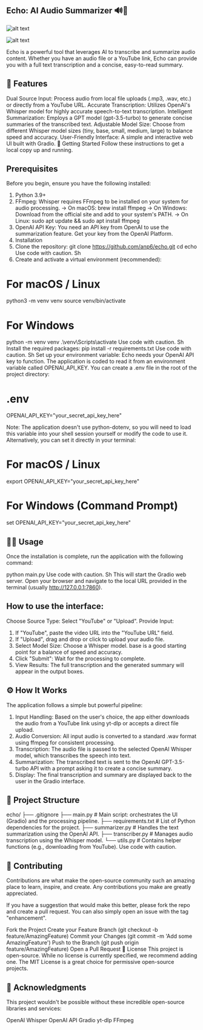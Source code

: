 ## Echo: AI Audio Summarizer 🔊📝
![alt text](https://img.shields.io/badge/Python-3.9+-blue.svg)

![alt text](https://img.shields.io/badge/License-MIT-yellow.svg)

Echo is a powerful tool that leverages AI to transcribe and summarize audio content. Whether you have an audio file or a YouTube link, Echo can provide you with a full text transcription and a concise, easy-to-read summary.


## 🌟 Features
Dual Source Input: Process audio from local file uploads (.mp3, .wav, etc.) or directly from a YouTube URL.
Accurate Transcription: Utilizes OpenAI's Whisper model for highly accurate speech-to-text transcription.
Intelligent Summarization: Employs a GPT model (gpt-3.5-turbo) to generate concise summaries of the transcribed text.
Adjustable Model Size: Choose from different Whisper model sizes (tiny, base, small, medium, large) to balance speed and accuracy.
User-Friendly Interface: A simple and interactive web UI built with Gradio.
🚀 Getting Started
Follow these instructions to get a local copy up and running.

## Prerequisites
Before you begin, ensure you have the following installed:

1. Python 3.9+
2. FFmpeg: Whisper requires FFmpeg to be installed on your system for audio processing.
-> On macOS: brew install ffmpeg
-> On Windows: Download from the official site and add to your system's PATH.
-> On Linux: sudo apt update && sudo apt install ffmpeg
3. OpenAI API Key: You need an API key from OpenAI to use the summarization feature. Get your key from the OpenAI Platform.
4. Installation
5. Clone the repository:
git clone https://github.com/anp6/echo.git
cd echo
Use code with caution.
Sh
6. Create and activate a virtual environment (recommended):
# For macOS / Linux
python3 -m venv venv
source venv/bin/activate

# For Windows
python -m venv venv
.\venv\Scripts\activate
Use code with caution.
Sh
Install the required packages:
pip install -r requirements.txt
Use code with caution.
Sh
Set up your environment variable:
Echo needs your OpenAI API key to function. The application is coded to read it from an environment variable called OPENAI_API_KEY.
You can create a .env file in the root of the project directory:
# .env
OPENAI_API_KEY="your_secret_api_key_here"


Note: The application doesn't use python-dotenv, so you will need to load this variable into your shell session yourself or modify the code to use it.
Alternatively, you can set it directly in your terminal:
# For macOS / Linux
export OPENAI_API_KEY="your_secret_api_key_here"

# For Windows (Command Prompt)
set OPENAI_API_KEY="your_secret_api_key_here"

## 🏃‍♀️ Usage
Once the installation is complete, run the application with the following command:

python main.py
Use code with caution.
Sh
This will start the Gradio web server. Open your browser and navigate to the local URL provided in the terminal (usually http://127.0.0.1:7860).

## How to use the interface:
Choose Source Type: Select "YouTube" or "Upload".
Provide Input:
1. If "YouTube", paste the video URL into the "YouTube URL" field.
2. If "Upload", drag and drop or click to upload your audio file.
3. Select Model Size: Choose a Whisper model. base is a good starting point for a balance of speed and accuracy.
4. Click "Submit": Wait for the processing to complete.
5. View Results: The full transcription and the generated summary will appear in the output boxes.


## ⚙️ How It Works
The application follows a simple but powerful pipeline:

1. Input Handling: Based on the user's choice, the app either downloads the audio from a YouTube link using yt-dlp or accepts a direct file upload.
2. Audio Conversion: All input audio is converted to a standard .wav format using ffmpeg for consistent processing.
3. Transcription: The audio file is passed to the selected OpenAI Whisper model, which transcribes the speech into text.
4. Summarization: The transcribed text is sent to the OpenAI GPT-3.5-turbo API with a prompt asking it to create a concise summary.
5. Display: The final transcription and summary are displayed back to the user in the Gradio interface.


## 📂 Project Structure
echo/
├── .gitignore
├── main.py            # Main script: orchestrates the UI (Gradio) and the processing pipeline.
├── requirements.txt   # List of Python dependencies for the project.
├── summarizer.py      # Handles the text summarization using the OpenAI API.
├── transcriber.py     # Manages audio transcription using the Whisper model.
└── utils.py           # Contains helper functions (e.g., downloading from YouTube).
Use code with caution.


## 🤝 Contributing
Contributions are what make the open-source community such an amazing place to learn, inspire, and create. Any contributions you make are greatly appreciated.

If you have a suggestion that would make this better, please fork the repo and create a pull request. You can also simply open an issue with the tag "enhancement".

Fork the Project
Create your Feature Branch (git checkout -b feature/AmazingFeature)
Commit your Changes (git commit -m 'Add some AmazingFeature')
Push to the Branch (git push origin feature/AmazingFeature)
Open a Pull Request
📄 License
This project is open-source. While no license is currently specified, we recommend adding one. The MIT License is a great choice for permissive open-source projects.

## 🙏 Acknowledgments
This project wouldn't be possible without these incredible open-source libraries and services:

OpenAI Whisper
OpenAI API
Gradio
yt-dlp
FFmpeg
